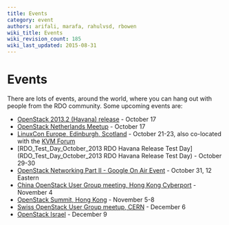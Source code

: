 ```yaml
---
title: Events
category: event
authors: arifali, marafa, rahulvsd, rbowen
wiki_title: Events
wiki_revision_count: 185
wiki_last_updated: 2015-08-31
---
```


# Events

There are lots of events, around the world, where you can hang out with people from the RDO community. Some upcoming events are:

*   [OpenStack 2013.2 (Havana) release](https://wiki.openstack.org/wiki/Releases) - October 17
*   [OpenStack Netherlands Meetup](http://www.meetup.com/Openstack-Amsterdam/events/137087002/) - October 17
*   [LinuxCon Europe, Edinburgh, Scotland](http://events.linuxfoundation.org/events/linuxcon-europe) - October 21-23, also co-located with the [KVM Forum](http://events.linuxfoundation.org/events/kvm-forum)
*   [RDO_Test_Day_October_2013 RDO Havana Release Test Day](RDO_Test_Day_October_2013 RDO Havana Release Test Day) - October 29-30
*   [OpenStack Networking Part II - Google On Air Event](https://plus.google.com/events/cfgnq5t8it7uvksrtpd00s2fcmg) - October 31, 12 Eastern
*   [China OpenStack User Group meeting, Hong Kong Cyberport](http://osug.cyberport.hk/?section=Programme) - November 4
*   [OpenStack Summit, Hong Kong](http://www.openstack.org/summit/openstack-summit-hong-kong-2013/) - November 5-8
*   [Swiss OpenStack User Group meetup, CERN](http://www.meetup.com/openstack-ch/events/138151562/) - December 6
*   [OpenStack Israel](http://www.openstack-israel.org/) - December 9
